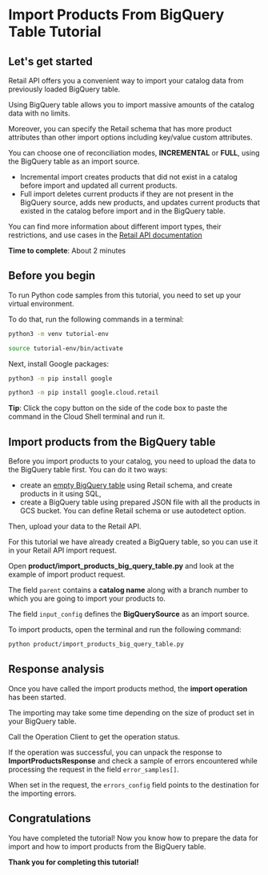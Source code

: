 # **Import Products From BigQuery Table Tutorial**

## Let's get started

Retail API offers you a convenient way to import your catalog data from previously loaded BigQuery table.

Using BigQuery table allows you to import massive amounts of the catalog data with no limits.

Moreover, you can specify the Retail schema that has more product attributes than other import options including
key/value custom attributes.

You can choose one of reconciliation modes, **INCREMENTAL** or **FULL**, using the BigQuery table as an import source.

- Incremental import creates products that did not exist in a catalog before import and updated all current products.
- Full import deletes current products if they are not present in the BigQuery source, adds new products, and updates
  current products that existed in the catalog before import and in the BigQuery table.

You can find more information about different import types, their restrictions, and use cases in
the [Retail API documentation](https://cloud.google.com/retail/docs/upload-catalog#considerations)

**Time to complete**: About 2 minutes

## Before you begin

To run Python code samples from this tutorial, you need to set up your virtual environment.

To do that, run the following commands in a terminal:

```bash
python3 -m venv tutorial-env
```

```bash
source tutorial-env/bin/activate
```

Next, install Google packages:

```bash
python3 -m pip install google
```

```bash
python3 -m pip install google.cloud.retail
```

**Tip**: Click the copy button on the side of the code box to paste the command in the Cloud Shell terminal and run it.

## Import products from the BigQuery table

Before you import products to your catalog, you need to upload the data to the BigQuery table first. You can do it two
ways:

- create
  an [empty BigQuery table](https://cloud.google.com/bigquery/docs/tables#creating_an_empty_table_with_a_schema_definition)
  using Retail schema, and create products in it using SQL,
- create a BigQuery table using prepared JSON file with all the products in GCS bucket. You can define Retail schema or
  use autodetect option.

Then, upload your data to the Retail API.

For this tutorial we have already created a BigQuery table, so you can use it in your Retail API import request.

Open **product/import_products_big_query_table.py** and look at the example of import product request.

The field ```parent``` contains a **catalog name** along with a branch number to which you are going to import your
products to.

The field ```input_config``` defines the **BigQuerySource** as an import source.

To import products, open the terminal and run the following command:

```bash
python product/import_products_big_query_table.py
```

## Response analysis

Once you have called the import products method, the **import operation** has been started.

The importing may take some time depending on the size of product set in your BigQuery table.

Call the Operation Client to get the operation status. 

If the operation was successful, you can unpack the response to **ImportProductsResponse** and check a sample of errors
encountered while processing the request in the field ```error_samples[]```.

When set in the request, the ```errors_config``` field points to the destination for the importing errors.

## Congratulations

<walkthrough-conclusion-trophy></walkthrough-conclusion-trophy>

You have completed the tutorial! Now you know how to prepare the data for import and how to import products from the
BigQuery table.

**Thank you for completing this tutorial!**
